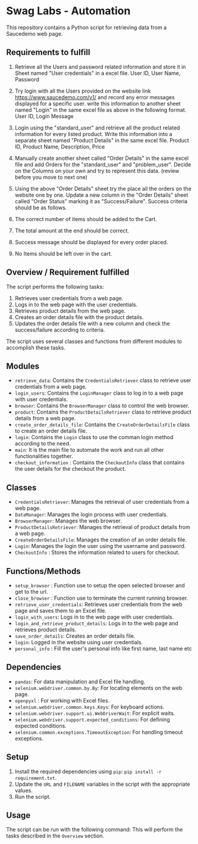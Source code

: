 # Swag Labs - Automation

This repository contains a Python script for retrieving data from a Saucedemo web page.

## Requirements to fulfill
1. Retrieve all the Users and password related information and store it in Sheet named "User credentials" in a excel file.
User ID, User Name, Password

2. Try login with all the Users provided on the website link https://www.saucedemo.com/v1/ and record any error messages 
displayed for a specific user. write this information to another sheet named "Login" in the same excel file as above 
in the following format.
User ID, Login Message
 
3. Login using the "standard_user" and retrieve all the product related information for every listed product. 
Write this information into a separate sheet named "Product Details" in the same excel file.
Product ID, Product Name, Description, Price

4. Manually create another sheet called "Order Details" in the same excel file and add Orders for 
the "standard_user" and "problem_user". Decide on the Columns on your own and try to represent this data. 
(review before you move to next one)

5. Using the above "Order Details" sheet try the place all the orders on the website one by one. Update a new column in the 
"Order Details" sheet called "Order Status" marking it as "Success/Failure".
Success criteria should be as follows.
1. The correct number of items should be added to the Cart.
2. The total amount at the end should be correct.
3. Success message should be displayed for every order placed.
4. No Items should be left over in the cart.

## Overview / Requirement fulfilled

The script performs the following tasks:

1. Retrieves user credentials from a web page.
2. Logs in to the web page with the user credentials.
3. Retrieves product details from the web page.
4. Creates an order details file with the product details.
5. Updates the order details file with a new column and check the success/failure according to criteria.

The script uses several classes and functions from different modules to accomplish these tasks.

## Modules

- `retrieve_data`: Contains the `CredentialsRetriever` class to retrieve user credentials from a web page.
- `login_users`: Contains the `LoginManager` class to log in to a web page with user credentials.
- `browser`: Contains the `BrowserManager` class to control the web browser.
- `product`: Contains the `ProductDetailsRetriever` class to retrieve product details from a web page.
- `create_order_details_file`: Contains the `CreateOrderDetailsFile` class to create an order details file.
- `login`: Contains the `Login` class to use the comman login method according to the need.
- `main`: It is the main file to automate the work and run all other functionalities together.
-  `checkout_information` : Contains the `CheckoutInfo` class that contains the user details for the checkout the product. 

## Classes

- `CredentialsRetriever`: Manages the retrieval of user credentials from a web page.
- `DataManager`: Manages the login process with user credentials.
- `BrowserManager`: Manages the web browser.
- `ProductDetailsRetriever`: Manages the retrieval of product details from a web page.
- `CreateOrderDetailsFile`: Manages the creation of an order details file.
- `Login`: Manages the login the user using the  username and password.
- `CheckoutInfo` : Stores the information related to users for checkout. 

## Functions/Methods

- `setup_browser` : Function use to setup the open selected browser and get to the url.
- `close_browser` : Function use to terminate the current running browser. 
- `retrieve_user_credentials`: Retrieves user credentials from the web page and saves them to an Excel file.
- `login_with_users`: Logs in to the web page with user credentials.
- `login_and_retrieve_product_details`: Logs in to the web page and retrieves product details.
- `save_order_details`: Creates an order details file.
- `login`: Logged in the website using user credentials.
- `personal_info` : Fill the user's personal info like first name, last name etc

## Dependencies

- `pandas`: For data manipulation and Excel file handling.
- `selenium.webdriver.common.by.By`: For locating elements on the web page.
- `openpyxl` : For working with Excel files.
- `selenium.webdriver.common.keys.Keys`: For keyboard actions.
- `selenium.webdriver.support.ui.WebDriverWait`: For explicit waits.
- `selenium.webdriver.support.expected_conditions`: For defining expected conditions.
- `selenium.common.exceptions.TimeoutException`: For handling timeout exceptions.

## Setup

1. Install the required dependencies using `pip`:
`pip install -r requirement.txt`.
2. Update the `URL` and `FILENAME` variables in the script with the appropriate values.
3. Run the script.

## Usage

The script can be run with the following command:
This will perform the tasks described in the `Overview` section.

 